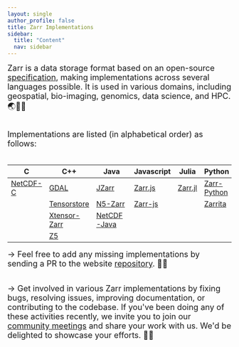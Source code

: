 ```yaml
---
layout: single
author_profile: false
title: Zarr Implementations
sidebar:
  title: "Content"
  nav: sidebar
---
```


<font size="4">
Zarr is a data storage format based on an open-source <a
href="https://zarr-specs.readthedocs.io/">specification</a>, making
implementations across several languages possible. It is used in various
domains, including geospatial, bio-imaging, genomics, data science, and HPC. 🌏🔬🧬<br><br>

Implementations are listed (in alphabetical order) as follows:<br><br>
</font>

| C          | C++            | Java          | Javascript    | Julia     | Python        | R         | Rust      |
|------------|----------------|---------------|---------------|-----------|---------------|-----------|-----------|
| [NetCDF-C] | [GDAL]         | [JZarr]       |  [Zarr.js]    | [Zarr.jl] | [Zarr-Python] | [Rarr]    | [Rust-N5] |
|            | [Tensorstore]  | [N5-Zarr]     |  [Zarr-js]    |           | [Zarrita]     | [Pizzarr] | [Zarr]    |
|            | [Xtensor-Zarr] | [NetCDF-Java] |               |           |               |           | [Zarrs]   |
|            | [Z5]           |               |               |           |               |           |           |

[NetCDF-C]: https://github.com/Unidata/netcdf-c
[GDAL]: https://gdal.org/drivers/raster/zarr.html
[JZarr]: https://github.com/bcdev/jzarr
[Zarr.js]: https://github.com/gzuidhof/zarr.js
[Zarr.jl]: https://github.com/JuliaIO/Zarr.jl
[Zarr-Python]: https://github.com/zarr-developers/zarr-python
[Zarrita]: https://github.com/scalableminds/zarrita
[Rarr]: https://github.com/grimbough/Rarr
[Rust-N5]: https://github.com/aschampion/rust-n5
[Tensorstore]: https://github.com/google/tensorstore/
[N5-Zarr]: https://github.com/saalfeldlab/n5-zarr
[Zarr-js]: https://github.com/freeman-lab/zarr-js
[Zarr]: https://github.com/sci-rs/zarr
[Xtensor-Zarr]: https://github.com/xtensor-stack/xtensor-zarr
[NetCDF-Java]: https://github.com/Unidata/netcdf-java
[Z5]: https://github.com/constantinpape/z5
[Pizzarr]: https://keller-mark.github.io/pizzarr/
[Zarrs]: https://github.com/LDeakin/zarrs

<font size="4">
→ Feel free to add any missing implementations by sending a PR to the website <a href="https://github.com/zarr-developers/zarr-developers.github.io/">repository</a>. 🤝🏻<br><br>

→ Get involved in various Zarr implementations by fixing bugs, resolving issues, improving documentation, or contributing to the codebase.
If you've been doing any of these activities recently, we invite you to join our <a href="https://zarr.dev/community-calls/">community meetings</a> and share your work with us. We'd be delighted to showcase your efforts. 💪🏻
</font>
